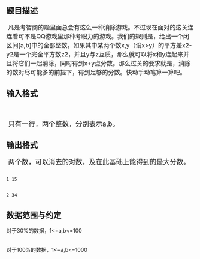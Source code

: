 ## 题目描述

<p><span style="font-size: medium"> 凡是考智商的题里面总会有这么一种消除游戏。不过现在面对的这关连连看可不是QQ游戏里那种考眼力的游戏。我们的规则是，给出一个闭区间[a,b]中的全部整数，如果其中某两个数x,y（设x>y）的平方差x2-y2是一个完全平方数z2，并且y与z互质，那么就可以将x和y连起来并且将它们一起消除，同时得到x+y点分数。那么过关的要求就是，消除的数对尽可能多的前提下，得到足够的分数。快动手动笔算一算吧。<br></span></p>

## 输入格式

<p><font size="4">        <br>
    只有一行，两个整数，分别表示a,b。<br></font></p>

## 输出格式

<p><font size="4"> 两个数，可以消去的对数，及在此基础上能得到的最大分数。<br></font></p>

```input1
1 15
```
```output1
2 34
```
## 数据范围与约定

<p>对于30%的数据，1<=a,b<=100<br><br>
  对于100%的数据，1<=a,b<=1000<br><br></p>

